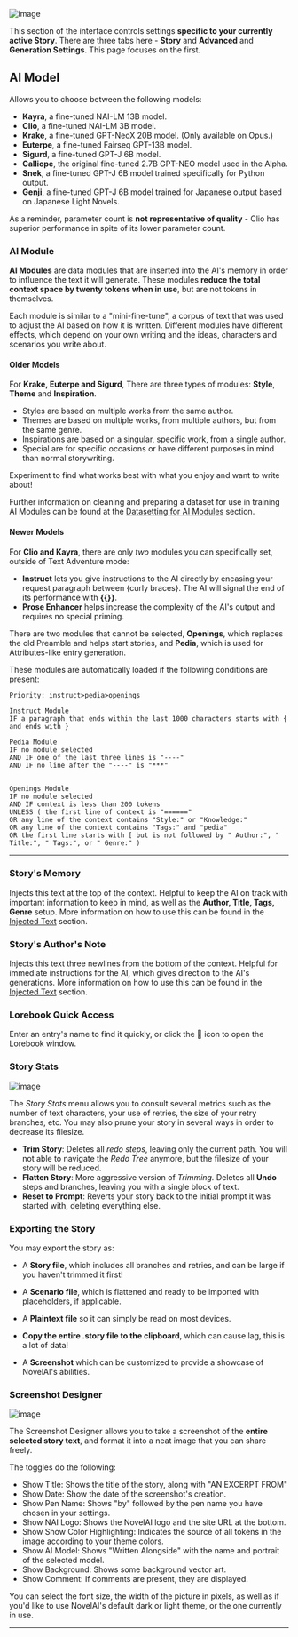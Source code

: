 
![image](https://github.com/TapwaveZodiac/novelaiUKB/assets/35267604/f87c7c56-2b1e-423e-879e-ca9e272d996b)

This section of the interface controls settings **specific to your currently active Story**. There are three tabs here - **Story** and **Advanced** and **Generation Settings**. This page focuses on the first.

## AI Model

Allows you to choose between the following models:

  - **Kayra**, a fine-tuned NAI-LM 13B model.
  - **Clio**, a fine-tuned NAI-LM 3B model.
  - **Krake**, a fine-tuned GPT-NeoX 20B model. (Only available on Opus.)
  - **Euterpe**, a fine-tuned Fairseq GPT-13B model.
  - **Sigurd**, a fine-tuned GPT-J 6B model.
  - **Calliope**, the original fine-tuned 2.7B GPT-NEO model used in the Alpha.
  - **Snek**, a fine-tuned GPT-J 6B model trained specifically for Python output.
  - **Genji**, a fine-tuned GPT-J 6B model trained for Japanese output based on Japanese Light Novels.

As a reminder, parameter count is **not representative of quality** - Clio has superior performance in spite of its lower parameter count.

### AI Module

**AI Modules** are data modules that are inserted into the AI's memory in order to influence the text it will generate. These modules **reduce the total context space by twenty tokens when in use**, but are not tokens in themselves.

Each module is similar to a "mini-fine-tune", a corpus of text that was used to adjust the AI based on how it is written. Different modules have different effects, which depend on your own writing and the ideas, characters and scenarios you write about.

#### Older Models

For **Krake, Euterpe and Sigurd**, There are three types of modules: **Style**, **Theme** and **Inspiration**.

- Styles are based on multiple works from the same author.
- Themes are based on multiple works, from multiple authors, but from the same genre.
- Inspirations are based on a singular, specific work, from a single author.
- Special are for specific occasions or have different purposes in mind than normal storywriting.

Experiment to find what works best with what you enjoy and want to write about!

Further information on cleaning and preparing a dataset for use in training AI Modules can be found at the [Datasetting for AI
Modules](Datasetting-for-AI-Modules) section.

#### Newer Models

For **Clio and Kayra**, there are only *two* modules you can specifically set, outside of Text Adventure mode:
  - **Instruct** lets you give instructions to the AI directly by encasing your request paragraph between {curly braces}. The AI will signal the end of its performance with **{{}}**.
  - **Prose Enhancer** helps increase the complexity of the AI's output and requires no special priming.

There are two modules that cannot be selected, **Openings**, which replaces the old Preamble and helps start stories, and **Pedia**, which is used for Attributes-like entry generation.
  
These modules are automatically loaded if the following conditions are present:
```
Priority: instruct>pedia>openings

Instruct Module
IF a paragraph that ends within the last 1000 characters starts with { and ends with }

Pedia Module
IF no module selected
AND IF one of the last three lines is "----"
AND IF no line after the "----" is "***"


Openings Module
IF no module selected
AND IF context is less than 200 tokens
UNLESS ( the first line of context is "======"
OR any line of the context contains "Style:" or "Knowledge:"
OR any line of the context contains "Tags:" and "pedia"
OR the first line starts with [ but is not followed by " Author:", " Title:", " Tags:", or " Genre:" )
```

***

### Story's Memory

Injects this text at the top of the context. Helpful to keep the AI on track with important information to keep in mind, as well as the **Author, Title, Tags, Genre** setup. More information on how to use this can be found in the [Injected Text](Context#injected-Text) section.

### Story's Author's Note

Injects this text three newlines from the bottom of the context. Helpful for immediate instructions for the AI, which gives direction to the AI's generations. More information on how to use this can be found in the [Injected Text](Context#injected-text) section.

### Lorebook Quick Access

Enter an entry's name to find it quickly, or click the 📗 icon to open the Lorebook window.

### Story Stats

![image](https://github.com/TapwaveZodiac/novelaiUKB/assets/35267604/6bdc6e93-1298-4dff-bb1c-dd38bc440f15)

The *Story Stats* menu allows you to consult several metrics such as the number of text characters, your use of retries, the size of your retry branches, etc. You may also prune your story in several ways in order to decrease its filesize.

- **Trim Story**: Deletes all *redo steps*, leaving only the current path. You will not able to navigate the *Redo Tree* anymore, but the filesize of your story will be reduced.
- **Flatten Story**: More aggressive version of *Trimming.* Deletes all **Undo** steps and branches, leaving you with a single block of text.
- **Reset to Prompt**: Reverts your story back to the initial prompt it was started with, deleting everything else.

### Exporting the Story

You may export the story as:

- A **Story file**, which includes all branches and retries, and can be large if you haven't trimmed it first!

- A **Scenario file**, which is flattened and ready to be imported with placeholders, if applicable.

- A **Plaintext file** so it can simply be read on most devices.

- **Copy the entire .story file to the clipboard**, which can cause lag, this is a lot of data!

- A **Screenshot** which can be customized to provide a showcase of NovelAI's abilities.

### Screenshot Designer

![image](https://github.com/TapwaveZodiac/novelaiUKB/assets/35267604/a8b9b93a-d9db-4902-859e-07e0cd4ab790)

The Screenshot Designer allows you to take a screenshot of the **entire selected story text**, and format it into a neat image that you can share freely.

The toggles do the following:
- Show Title: Shows the title of the story, along with "AN EXCERPT FROM"
- Show Date: Show the date of the screenshot's creation.
- Show Pen Name: Shows "by" followed by the pen name you have chosen in your settings.
- Show NAI Logo: Shows the NovelAI logo and the site URL at the bottom.
- Show Show Color Highlighting: Indicates the source of all tokens in the image according to your theme colors.
- Show AI Model: Shows "Written Alongside" with the name and portrait of the selected model.
- Show Background: Shows some background vector art.
- Show Comment: If comments are present, they are displayed.

You can select the font size, the width of the picture in pixels, as well as if you'd like to use NovelAI's default dark or light theme, or the one currently in use.

***

